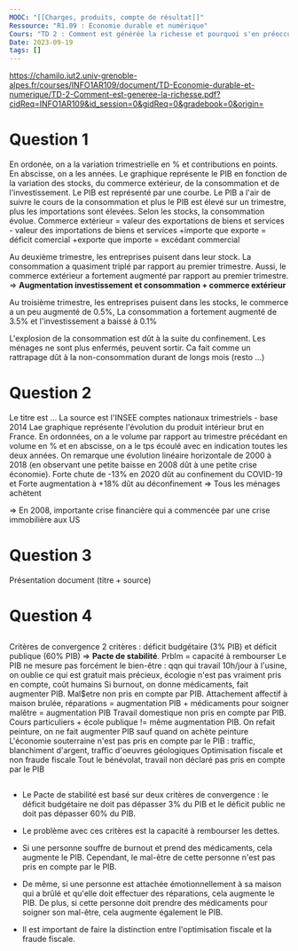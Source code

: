```yaml
---
MOOC: "[[Charges, produits, compte de résultat]]"
Ressource: "R1.09 : Economie durable et numérique"
Cours: "TD 2 : Comment est générée la richesse et pourquoi s'en préoccuper ?"
Date: 2023-09-19
tags: []
---
```

https://chamilo.iut2.univ-grenoble-alpes.fr/courses/INFO1AR109/document/TD-Economie-durable-et-numerique/TD-2-Comment-est-generee-la-richesse.pdf?cidReq=INFO1AR109&id_session=0&gidReq=0&gradebook=0&origin=

# Question 1
En ordonée, on a la variation trimestrielle en % et contributions en points. En abscisse, on a les années. Le graphique représente le PIB en fonction de la variation des stocks, du commerce extérieur, de la consommation et de l'investissement. Le PIB est représenté par une courbe. Le PIB a l'air de suivre le cours de la consommation et plus le PIB est élevé sur un trimestre, plus les importations sont élevées. Selon les stocks, la consommation évolue.
Commerce extérieur = valeur des exportations de biens et services - valeur des importations de biens et services
+importe que exporte = déficit comercial
+exporte que importe = excédant commercial

Au deuxième trimestre, les entreprises puisent dans leur stock. La consommation a quasiment triplé par rapport au premier trimestre. Aussi, le commerce extérieur a fortement augmenté par rapport au premier trimestre.
⇒ **Augmentation investissement  et consommation + commerce extérieur**

Au troisième trimestre, les entreprises puisent dans les stocks, le commerce a un peu augmenté de 0.5%, La consommation a fortement augmenté de 3.5% et l'investissement a baissé à 0.1%

L'explosion de la consommation est dût à la suite du confinement. Les ménages ne sont plus enfermés, peuvent sortir. Ca fait comme un rattrapage dût à la non-consommation durant de longs mois (resto ...)

# Question 2
Le titre est ... La source est l'INSEE comptes nationaux  trimestriels - base 2014
Lae graphique représente l'évolution du produit intérieur brut en France. En ordonnées, on a le volume par rapport au trimestre précédant en volume en % et en abscisse, on a le tps écoulé avec en indication toutes les deux années. On remarque une évolution linéaire horizontale de 2000 à 2018 (en observant une petite baisse en 2008 dût à une petite crise économie).
Forte chute de -13% en 2020 dût au confinement du COVID-19 et Forte augmentation à +18% dût au déconfinement ⇒ Tous les ménages achètent

⇒ En 2008, importante crise financière qui a commencée par une crise immobilière aux US

# Question 3
Présentation document (titre + source)

# Question 4

##
Critères de convergence
2 critères : déficit budgétaire (3% PIB) et déficit publique (60% PIB) ⇒ **Pacte de stabilité**. Prblm = capacité à rembourser
Le PIB ne mesure pas forcément le bien-être : qqn qui travail 10h/jour à l'usine, on oublie ce qui est gratuit mais précieux, écologie n'est pas vraiment pris en compte, coût humains
Si burnout, on donne médicaments, fait augmenter PIB. Mal$etre non pris en compte par PIB.
Attachement affectif à maison brulée, réparations = augmentation PIB + médicaments pour soigner malêtre = augmentation PIB
Travail domestique non pris en compte par PIB. Cours particuliers + école publique != même augmentation PIB. On refait peinture, on ne fait augmenter PIB sauf quand on achète peinture
L'économie souterraine n'est pas pris en compte par le PIB : traffic, blanchiment d'argent, traffic d'oeuvres géologiques
Optimisation fiscale et non fraude fiscale
Tout le bénévolat, travail non déclaré pas pris en compte par le PIB

## 
- Le Pacte de stabilité est basé sur deux critères de convergence : le déficit budgétaire ne doit pas dépasser 3% du PIB et le déficit public ne doit pas dépasser 60% du PIB.
- Le problème avec ces critères est la capacité à rembourser les dettes.

- Si une personne souffre de burnout et prend des médicaments, cela augmente le PIB. Cependant, le mal-être de cette personne n'est pas pris en compte par le PIB.
- De même, si une personne est attachée émotionnellement à sa maison qui a brûlé et qu'elle doit effectuer des réparations, cela augmente le PIB. De plus, si cette personne doit prendre des médicaments pour soigner son mal-être, cela augmente également le PIB.
- Il est important de faire la distinction entre l'optimisation fiscale et la fraude fiscale.